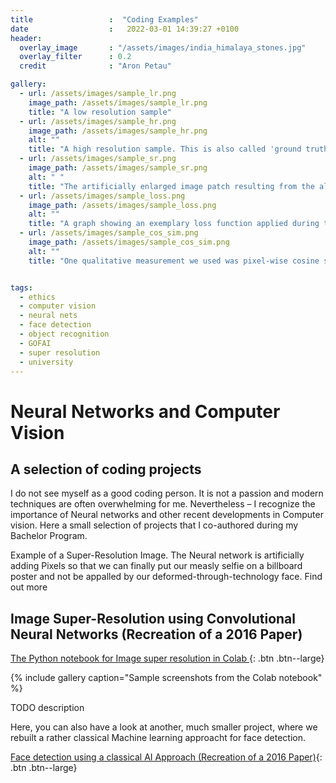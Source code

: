 ```yaml
---
title                 :  "Coding Examples"
date                  :   2022-03-01 14:39:27 +0100
header:
  overlay_image       : "/assets/images/india_himalaya_stones.jpg"
  overlay_filter      : 0.2
  credit              : "Aron Petau"

gallery:
  - url: /assets/images/sample_lr.png
    image_path: /assets/images/sample_lr.png
    title: "A low resolution sample"
  - url: /assets/images/sample_hr.png
    image_path: /assets/images/sample_hr.png
    alt: ""
    title: "A high resolution sample. This is also called 'ground truth' "
  - url: /assets/images/sample_sr.png
    image_path: /assets/images/sample_sr.png
    alt: " "
    title: "The artificially enlarged image patch resulting from the algorithm"
  - url: /assets/images/sample_loss.png
    image_path: /assets/images/sample_loss.png
    alt: ""
    title: "A graph showing an exemplary loss function applied during training"
  - url: /assets/images/sample_cos_sim.png
    image_path: /assets/images/sample_cos_sim.png
    alt: ""
    title: "One qualitative measurement we used was pixel-wise cosine similarity. It is used to measure how similar the output and the ground truth images are"


tags:
  - ethics
  - computer vision
  - neural nets
  - face detection
  - object recognition
  - GOFAI
  - super resolution
  - university
---
```


# Neural Networks and Computer Vision
## A selection of coding projects

I do not see myself as a good coding person. It is not a passion and modern techniques are often overwhelming for me. Nevertheless – I recognize the importance of Neural networks and other recent developments in Computer vision. Here a small selection of projects that I co-authored during my Bachelor Program.


Example of a Super-Resolution Image. The Neural network is artificially adding Pixels so that we can finally put our measly selfie on a billboard poster and not be appalled by our deformed-through-technology face. Find out more

## Image Super-Resolution using Convolutional Neural Networks (Recreation of a 2016 Paper)


[The Python notebook for Image super resolution in Colab ]( https://colab.research.google.com/drive/1RlgIKJmX8Omz9CTktX7cdIV_BwarUFpv?usp=sharing){: .btn .btn--large}


{% include gallery caption="Sample screenshots from the Colab notebook" %}

TODO description
 

Here, you can also have a look at another, much smaller project, where we rebuilt a rather classical Machine learning approacht for face detection. 

 [Face detection using a classical AI Approach (Recreation of a 2016 Paper)](https://colab.research.google.com/drive/1uNGsVZ0Q42JRNa3BuI4W-JNJHaXD26bu?usp=sharing){: .btn .btn--large}
